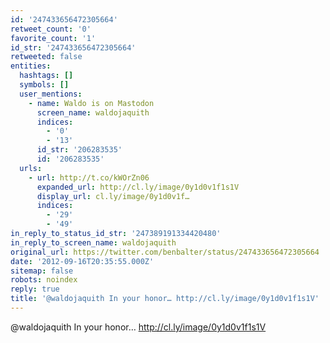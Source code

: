 ```yaml
---
id: '247433656472305664'
retweet_count: '0'
favorite_count: '1'
id_str: '247433656472305664'
retweeted: false
entities:
  hashtags: []
  symbols: []
  user_mentions:
    - name: Waldo is on Mastodon
      screen_name: waldojaquith
      indices:
        - '0'
        - '13'
      id_str: '206283535'
      id: '206283535'
  urls:
    - url: http://t.co/kWOrZn06
      expanded_url: http://cl.ly/image/0y1d0v1f1s1V
      display_url: cl.ly/image/0y1d0v1f…
      indices:
        - '29'
        - '49'
in_reply_to_status_id_str: '247389191334420480'
in_reply_to_screen_name: waldojaquith
original_url: https://twitter.com/benbalter/status/247433656472305664
date: '2012-09-16T20:35:55.000Z'
sitemap: false
robots: noindex
reply: true
title: '@waldojaquith In your honor… http://cl.ly/image/0y1d0v1f1s1V'
---
```


@waldojaquith In your honor… http://cl.ly/image/0y1d0v1f1s1V